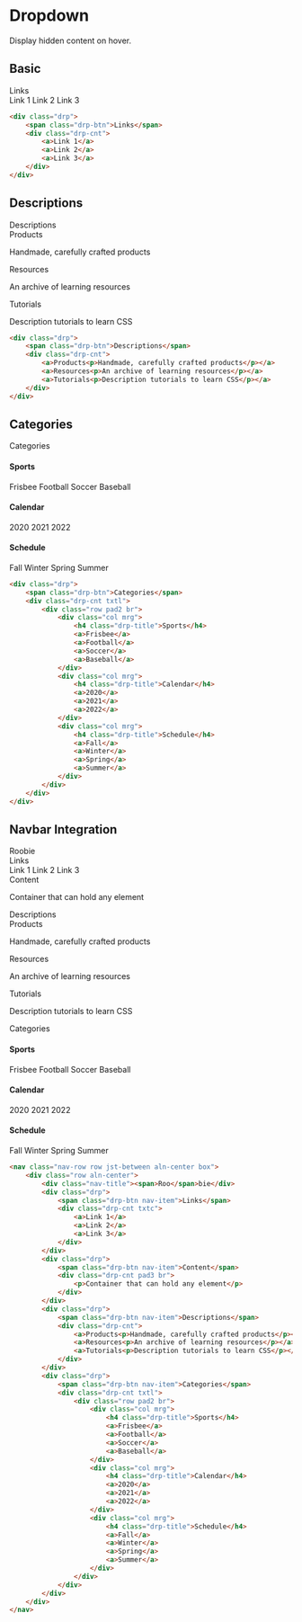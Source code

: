 # Dropdown
Display hidden content on hover.

## Basic
<div class="drp">
    <span class="drp-btn">Links</span>
    <div class="drp-cnt">
        <a>Link 1</a>
        <a>Link 2</a>
        <a>Link 3</a>
    </div>
</div>

```html
<div class="drp">
    <span class="drp-btn">Links</span>
    <div class="drp-cnt">
        <a>Link 1</a>
        <a>Link 2</a>
        <a>Link 3</a>
    </div>
</div>
```

## Descriptions
<div class="drp">
    <span class="drp-btn">Descriptions</span>
    <div class="drp-cnt">
        <a>Products<p>Handmade, carefully crafted products</p></a>
        <a>Resources<p>An archive of learning resources</p></a>
        <a>Tutorials<p>Description tutorials to learn CSS</p></a>
    </div>
</div>

```html
<div class="drp">
    <span class="drp-btn">Descriptions</span>
    <div class="drp-cnt">
        <a>Products<p>Handmade, carefully crafted products</p></a>
        <a>Resources<p>An archive of learning resources</p></a>
        <a>Tutorials<p>Description tutorials to learn CSS</p></a>
    </div>
</div>
```

## Categories
<div class="drp">
    <span class="drp-btn">Categories</span>
    <div class="drp-cnt txtl">
        <div class="row pad2 br">
            <div class="col mrg">
                <h4 class="drp-title">Sports</h4>
                <a>Frisbee</a>
                <a>Football</a>
                <a>Soccer</a>
                <a>Baseball</a>
            </div>
            <div class="col mrg">
                <h4 class="drp-title">Calendar</h4>
                <a>2020</a>
                <a>2021</a>
                <a>2022</a>
            </div>
            <div class="col mrg">
                <h4 class="drp-title">Schedule</h4>
                <a>Fall</a>
                <a>Winter</a>
                <a>Spring</a>
                <a>Summer</a>
            </div>
        </div>
    </div>
</div>

```html
<div class="drp">
    <span class="drp-btn">Categories</span>
    <div class="drp-cnt txtl">
        <div class="row pad2 br">
            <div class="col mrg">
                <h4 class="drp-title">Sports</h4>
                <a>Frisbee</a>
                <a>Football</a>
                <a>Soccer</a>
                <a>Baseball</a>
            </div>
            <div class="col mrg">
                <h4 class="drp-title">Calendar</h4>
                <a>2020</a>
                <a>2021</a>
                <a>2022</a>
            </div>
            <div class="col mrg">
                <h4 class="drp-title">Schedule</h4>
                <a>Fall</a>
                <a>Winter</a>
                <a>Spring</a>
                <a>Summer</a>
            </div>
        </div>
    </div>
</div>
```

## Navbar Integration
<nav class="nav-row row jst-between aln-center box">
    <div class="row aln-center">
        <div class="nav-title">Roobie</div>
        <div class="drp">
            <span class="drp-btn nav-item">Links</span>
            <div class="drp-cnt txtc">
                <a>Link 1</a>
                <a>Link 2</a>
                <a>Link 3</a>
            </div>
        </div>
        <div class="drp">
            <span class="drp-btn nav-item">Content</span>
            <div class="drp-cnt pad3 br">
                <p>Container that can hold any element</p>
            </div>
        </div>
        <div class="drp">
            <span class="drp-btn nav-item">Descriptions</span>
            <div class="drp-cnt">
                <a>Products<p>Handmade, carefully crafted products</p></a>
                <a>Resources<p>An archive of learning resources</p></a>
                <a>Tutorials<p>Description tutorials to learn CSS</p></a>
            </div>
        </div>
        <div class="drp">
            <span class="drp-btn nav-item">Categories</span>
            <div class="drp-cnt txtl">
                <div class="row pad2 br">
                    <div class="col mrg">
                        <h4 class="drp-title">Sports</h4>
                        <a>Frisbee</a>
                        <a>Football</a>
                        <a>Soccer</a>
                        <a>Baseball</a>
                    </div>
                    <div class="col mrg">
                        <h4 class="drp-title">Calendar</h4>
                        <a>2020</a>
                        <a>2021</a>
                        <a>2022</a>
                    </div>
                    <div class="col mrg">
                        <h4 class="drp-title">Schedule</h4>
                        <a>Fall</a>
                        <a>Winter</a>
                        <a>Spring</a>
                        <a>Summer</a>
                    </div>
                </div>
            </div>
        </div>
    </div>
</nav>

```html
<nav class="nav-row row jst-between aln-center box">
    <div class="row aln-center">
        <div class="nav-title"><span>Roo</span>bie</div>
        <div class="drp">
            <span class="drp-btn nav-item">Links</span>
            <div class="drp-cnt txtc">
                <a>Link 1</a>
                <a>Link 2</a>
                <a>Link 3</a>
            </div>
        </div>
        <div class="drp">
            <span class="drp-btn nav-item">Content</span>
            <div class="drp-cnt pad3 br">
                <p>Container that can hold any element</p>
            </div>
        </div>
        <div class="drp">
            <span class="drp-btn nav-item">Descriptions</span>
            <div class="drp-cnt">
                <a>Products<p>Handmade, carefully crafted products</p></a>
                <a>Resources<p>An archive of learning resources</p></a>
                <a>Tutorials<p>Description tutorials to learn CSS</p></a>
            </div>
        </div>
        <div class="drp">
            <span class="drp-btn nav-item">Categories</span>
            <div class="drp-cnt txtl">
                <div class="row pad2 br">
                    <div class="col mrg">
                        <h4 class="drp-title">Sports</h4>
                        <a>Frisbee</a>
                        <a>Football</a>
                        <a>Soccer</a>
                        <a>Baseball</a>
                    </div>
                    <div class="col mrg">
                        <h4 class="drp-title">Calendar</h4>
                        <a>2020</a>
                        <a>2021</a>
                        <a>2022</a>
                    </div>
                    <div class="col mrg">
                        <h4 class="drp-title">Schedule</h4>
                        <a>Fall</a>
                        <a>Winter</a>
                        <a>Spring</a>
                        <a>Summer</a>
                    </div>
                </div>
            </div>
        </div>
    </div>
</nav>
```